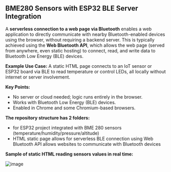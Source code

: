 ## BME280 Sensors with ESP32 BLE Server Integration

A **serverless connection to a web page via Bluetooth** enables a web application to directly communicate with nearby Bluetooth-enabled devices using the browser, without requiring a backend server. This is typically achieved using the **Web Bluetooth API**, which allows the web page (served from anywhere, even static hosting) to connect, read, and write data to Bluetooth Low Energy (BLE) devices.

**Example Use Case:** A static HTML page connects to an IoT sensor or ESP32 board via BLE to read temperature or control LEDs, all locally without internet or server involvement.

**Key Points:**

* No server or cloud needed; logic runs entirely in the browser.
* Works with Bluetooth Low Energy (BLE) devices.
* Enabled in Chrome and some Chromium-based browsers.


**The repository structure has 2 folders:**
  * for ESP32 project integrated with BME 280 sensors (temperature/humidity/pressure/altitude)
  * HTML static page allows for serverless BLE connection using Web Bluetooth API allows websites to communicate with Bluetooth devices

**Sample of static HTML reading sensors values in real time:**

![image](https://github.com/user-attachments/assets/f7244125-adc4-4929-a644-922c4ed6cb79)

